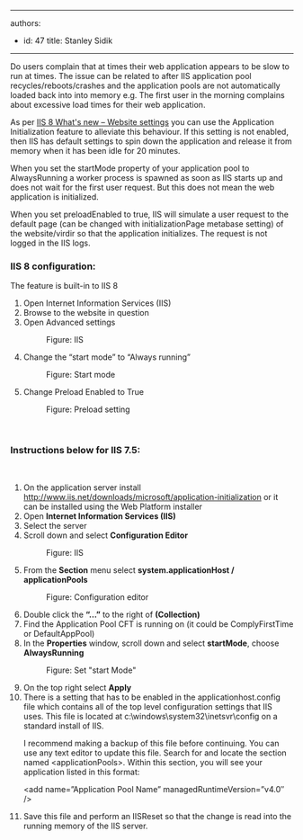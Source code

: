 

---
authors:
  - id: 47
    title: Stanley Sidik
---




<span class='intro'> <p class="p1">​Do users complain that at times their web application appears to be slow to run at times. The issue can be related to after IIS application pool recycles/reboots/crashes and the application pools are not automatically loaded back into into memory e.g. The first user in the morning complains about excessive load times for their web application.<br></p> </span>

<p>As per&#160;<a href="http&#58;//blogs.msdn.com/b/vijaysk/archive/2012/10/11/iis-8-what-s-new-website-settings.aspx">IIS 8 What's new – Website settings</a> you can use the Application Initialization feature to alleviate this behaviour. If this setting is not enabled, then IIS has default settings to spin down the application and release it from memory when it has been idle for 20 minutes.</p><p class="p1">When you set the startMode property of your application pool to AlwaysRunning a worker process is spawned as soon as IIS starts up and does not wait for the first user request. But this does not mean the web application is initialized.​</p><p class="p1">When you set preloadEnabled to true, IIS will simulate a user request to the default page (can be changed with initializationPage metabase setting) of the website/virdir so that the application initializes. The request is not logged in the IIS logs.​</p><h3>IIS 8 configuration&#58;</h3><p class="p2">The feature is built-in to IIS 8</p><ol class="ol1"><li class="li2">Open Internet Information Services (IIS)</li><li class="li2">Browse to the website in question</li><li class="li2">Open Advanced settings 
      <dl class="image"><dt> 
            <img src="/PublishingImages/iis8-1.jpg" alt="" /> 
         </dt><dd>Figure&#58; IIS</dd></dl></li><li class="li2">Change the “start mode” to “Always running” 
      <dl class="image"><dt> 
            <img src="/PublishingImages/iis8-2.jpg" alt="" /> 
         </dt><dd>Figure&#58; Start mode</dd></dl></li><li class="li2">​Change Preload Enabled to True 
      <dl class="image"><dt> 
            <img src="/PublishingImages/iis8-3.jpg" alt="" /> 
         </dt><dd>Figure&#58; Preload setting</dd></dl></li></ol> ​ 
<h3>Instructions below for IIS 7.5&#58;</h3>​ 
<ol class="ol1"><li class="li2">On the application server install 
      <a href="http&#58;//www.iis.net/downloads/microsoft/application-initialization"> 
         <span class="s1">http&#58;//www.iis.net/downloads/microsoft/application-initialization</span></a> or it can be installed using the Web Platform installer</li><li class="li2">Open 
      <strong>Internet Information Services (IIS)</strong></li><li class="li2">Select the server&#160;</li><li class="li2">Scroll down and select 
      <strong>Configuration Editor</strong> 
      <dl class="image"><dt> 
            <img src="/PublishingImages/iis7-1.jpg" alt="" /> 
         </dt><dd>Figure&#58; IIS</dd></dl></li><li class="li2">From the 
      <strong>Section</strong> menu select 
      <strong>system.applicationHost / applicationPools</strong> 
      <dl class="image"><dt> 
            <img src="/PublishingImages/iis7-2.jpg" alt="" /> 
         </dt><dd>Figure&#58; Configuration editor</dd></dl></li><li class="li2">Double click the 
      <strong>“…”</strong> to the right of 
      <strong>(Collection)</strong></li><li class="li2">Find the Application Pool CFT is running on (it could be ComplyFirstTime or DefaultAppPool)</li><li class="li2">In the 
      <strong>Properties</strong> window, scroll down and select 
      <strong>startMode</strong>, choose 
      <strong>AlwaysRunning</strong> 
      <dl class="image"><dt> 
            <img src="/PublishingImages/iis7-3.jpg" alt="" /> 
         </dt><dd>Figure&#58; Set &quot;start Mode&quot;</dd></dl></li><li class="li2">On the top right select 
      <strong>Apply</strong></li><li>There is a setting that has to be enabled in the applicationhost.config file which contains all of the top level configuration settings that IIS uses. This file is located at c&#58;\windows\system32\inetsvr\config on a standard install of IIS. 
      <p class="p4">I recommend making a backup of this file before continuing. You can use any text editor to update this file. Search for and locate the section named &lt;applicationPools&gt;. Within this section, you will see your application listed in this format&#58;</p><p class="ssw15-rteElement-CodeArea">&lt;add name=”Application Pool Name” managedRuntimeVersion=”v4.0″ /&gt;​</p></li><li class="li2">Save this file and perform an IISReset so that the change is read into the running memory of the IIS server.​</li></ol> ​


